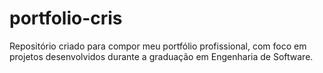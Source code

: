 # portfolio-cris
Repositório criado para compor meu portfólio profissional, com foco em projetos desenvolvidos durante a graduação em Engenharia de Software.
